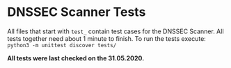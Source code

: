 # DNSSEC Scanner Tests

All files that start with ``test_`` contain test cases
for the DNSSEC Scanner. All tests together need about
1 minute to finish. To run the tests execute: 
```python3 -m unittest discover tests/```

**All tests were last checked on the 31.05.2020.**